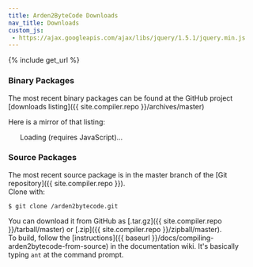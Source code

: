 ```yaml
---
title: Arden2ByteCode Downloads
nav_title: Downloads
custom_js:
 - https://ajax.googleapis.com/ajax/libs/jquery/1.5.1/jquery.min.js
---
```

{% include get_url %}

### Binary Packages

The most recent binary packages can be found at the GitHub project [downloads listing]({{ site.compiler.repo }}/archives/master)

Here is a mirror of that listing:

<ul id="downloads"><li style="list-style-type: none;">Loading (requires JavaScript)...</li></ul>
<script type="text/javascript">
$(function() {
    $.ajax({
		url: '{{site.compiler.api}}/downloads',
		dataType: 'jsonp'
	}).done(function(result) {
		$('#downloads').empty();
		$.each(result.data, function(index, value) {
			$('#downloads').append(
				'<li><a href="' + value.html_url
				+ '">' + value.name
				+ '</a> - ' + value.description + '</li>');
		});
	});
});
</script>

<!-- TODO changelog
<?php
	echo render_file('Changelog', '<h2><a href="/docs/changelog">$title</a></h2>');
?>
</div>
-->

### Source Packages

The most recent source package is in the master branch of the [Git repository]({{ site.compiler.repo }}).  
Clone with:

    $ git clone /arden2bytecode.git

You can download it from GitHub as [.tar.gz]({{ site.compiler.repo }}/tarball/master) or [.zip]({{ site.compiler.repo }}/zipball/master).  
To build, follow the [instructions]({{ baseurl }}/docs/compiling-arden2bytecode-from-source) in the documentation wiki. It's basically typing `ant` at the command prompt.
